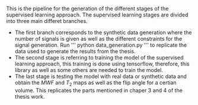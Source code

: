 This is the pipeline for the generation of the different stages of the supervised learning approach. The supervised learning stages are divided into three main differet branches.
* The first branch corresponds to the synthetic data generation where the number of signals is given as well as the different constraints for the signal generation. Run ''' python data_generation.py ''' to replicate the data used to generate the results from the thesis.
* The second stage is referring to training the model of the supervised learning approach, this training is done using tensorflow, therefore, this library as well as some others are needed to train the model.
* The last stage is testing the model with real data or synthetic data and obtain the $MWF$ and $T_{2}$ maps as well as the flip angle for a certian volume. This replicates the parts mentioned in chaper 3 and 4 of the thesis work.
